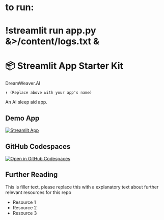 # to run:
# !streamlit run app.py &>/content/logs.txt &

# 📦 Streamlit App Starter Kit 
DreamWeaver.AI
```
⬆️ (Replace above with your app's name)
```

An AI sleep aid app.

## Demo App

[![Streamlit App](https://static.streamlit.io/badges/streamlit_badge_black_white.svg)](https://app-starter-kit.streamlit.app/)

## GitHub Codespaces

[![Open in GitHub Codespaces](https://github.com/codespaces/badge.svg)](https://codespaces.new/streamlit/app-starter-kit?quickstart=1)


## Further Reading

This is filler text, please replace this with a explanatory text about further relevant resources for this repo
- Resource 1
- Resource 2
- Resource 3
